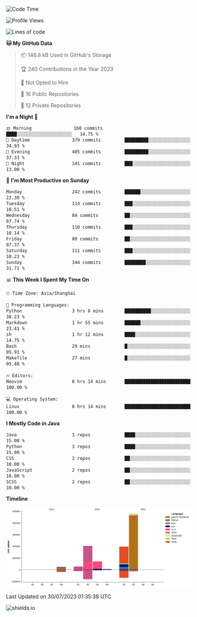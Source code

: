 <!--START_SECTION:waka-->
![Code Time](http://img.shields.io/badge/Code%20Time-313%20hrs%2033%20mins-blue)

![Profile Views](http://img.shields.io/badge/Profile%20Views-0-blue)

![Lines of code](https://img.shields.io/badge/From%20Hello%20World%20I%27ve%20Written-1.0%20million%20lines%20of%20code-blue)

**🐱 My GitHub Data** 

> 📦 146.8 kB Used in GitHub's Storage 
 > 
> 🏆 240 Contributions in the Year 2023
 > 
> 🚫 Not Opted to Hire
 > 
> 📜 16 Public Repositories 
 > 
> 🔑 12 Private Repositories 
 > 
**I'm a Night 🦉** 

```text
🌞 Morning                160 commits         ████░░░░░░░░░░░░░░░░░░░░░   14.75 % 
🌆 Daytime                379 commits         █████████░░░░░░░░░░░░░░░░   34.93 % 
🌃 Evening                405 commits         █████████░░░░░░░░░░░░░░░░   37.33 % 
🌙 Night                  141 commits         ███░░░░░░░░░░░░░░░░░░░░░░   13.00 % 
```
📅 **I'm Most Productive on Sunday** 

```text
Monday                   242 commits         ██████░░░░░░░░░░░░░░░░░░░   22.30 % 
Tuesday                  114 commits         ███░░░░░░░░░░░░░░░░░░░░░░   10.51 % 
Wednesday                84 commits          ██░░░░░░░░░░░░░░░░░░░░░░░   07.74 % 
Thursday                 110 commits         ███░░░░░░░░░░░░░░░░░░░░░░   10.14 % 
Friday                   80 commits          ██░░░░░░░░░░░░░░░░░░░░░░░   07.37 % 
Saturday                 111 commits         ███░░░░░░░░░░░░░░░░░░░░░░   10.23 % 
Sunday                   344 commits         ████████░░░░░░░░░░░░░░░░░   31.71 % 
```


📊 **This Week I Spent My Time On** 

```text
🕑︎ Time Zone: Asia/Shanghai

💬 Programming Languages: 
Python                   3 hrs 8 mins        ██████████░░░░░░░░░░░░░░░   38.23 % 
Markdown                 1 hr 55 mins        ██████░░░░░░░░░░░░░░░░░░░   23.41 % 
sh                       1 hr 12 mins        ████░░░░░░░░░░░░░░░░░░░░░   14.75 % 
Bash                     29 mins             █░░░░░░░░░░░░░░░░░░░░░░░░   05.91 % 
Makefile                 27 mins             █░░░░░░░░░░░░░░░░░░░░░░░░   05.48 % 

🔥 Editors: 
Neovim                   8 hrs 14 mins       █████████████████████████   100.00 % 

💻 Operating System: 
Linux                    8 hrs 14 mins       █████████████████████████   100.00 % 
```

**I Mostly Code in Java** 

```text
Java                     3 repos             ████░░░░░░░░░░░░░░░░░░░░░   15.00 % 
Python                   3 repos             ████░░░░░░░░░░░░░░░░░░░░░   15.00 % 
CSS                      2 repos             ██░░░░░░░░░░░░░░░░░░░░░░░   10.00 % 
JavaScript               2 repos             ██░░░░░░░░░░░░░░░░░░░░░░░   10.00 % 
SCSS                     2 repos             ██░░░░░░░░░░░░░░░░░░░░░░░   10.00 % 
```



**Timeline**

![Lines of Code chart](https://raw.githubusercontent.com/kopp4/kopp4/main/assets/bar_graph.png)


 Last Updated on 30/07/2023 01:35:38 UTC
<!--END_SECTION:waka-->
![shields.io](https://img.shields.io/github/commit-activity/w/kopp4/kopp4?color=g&label=abusing%20bot&style=flat-square)
